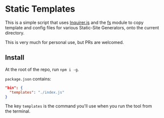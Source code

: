 # Static Templates

This is a simple script that uses [Inquirer.js](https://github.com/SBoudrias/Inquirer.js) and the [fs](https://nodejs.org/api/fs.html) module to copy template and config files for various Static-Site Generators, onto the current directory.

This is very much for personal use, but PRs are welcomed.

## Install
At the root of the repo, run `npm i -g`.

`package.json` contains:
```json
"bin": {
  "templates": "./index.js"
}
```

The key `templates` is the command you'll use when you run the tool from the terminal.